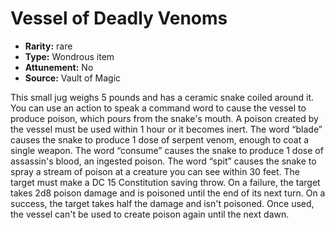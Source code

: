 
# Vessel of Deadly Venoms

* **Rarity:** rare
* **Type:** Wondrous item
* **Attunement:** No
* **Source:** Vault of Magic


This small jug weighs 5 pounds and has a ceramic snake coiled around it. You can use an action to speak a command word to cause the vessel to produce poison, which pours from the snake's mouth. A poison created by the vessel must be used within 1 hour or it becomes inert. The word “blade” causes the snake to produce 1 dose of serpent venom, enough to coat a single weapon. The word “consume” causes the snake to produce 1 dose of assassin's blood, an ingested poison. The word “spit” causes the snake to spray a stream of poison at a creature you can see within 30 feet. The target must make a DC 15 Constitution saving throw. On a failure, the target takes 2d8 poison damage and is poisoned until the end of its next turn. On a success, the target takes half the damage and isn't poisoned. Once used, the vessel can't be used to create poison again until the next dawn.

